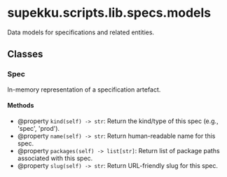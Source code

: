 # supekku.scripts.lib.specs.models

Data models for specifications and related entities.

## Classes

### Spec

In-memory representation of a specification artefact.

#### Methods

- @property `kind(self) -> str`: Return the kind/type of this spec (e.g., 'spec', 'prod').
- @property `name(self) -> str`: Return human-readable name for this spec.
- @property `packages(self) -> list[str]`: Return list of package paths associated with this spec.
- @property `slug(self) -> str`: Return URL-friendly slug for this spec.
